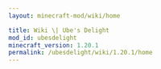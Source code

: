 ```yaml
---
layout: minecraft-mod/wiki/home

title: Wiki \| Ube's Delight
mod_id: ubesdelight
minecraft_version: 1.20.1
permalink: /ubesdelight/wiki/1.20.1/home
---
```


